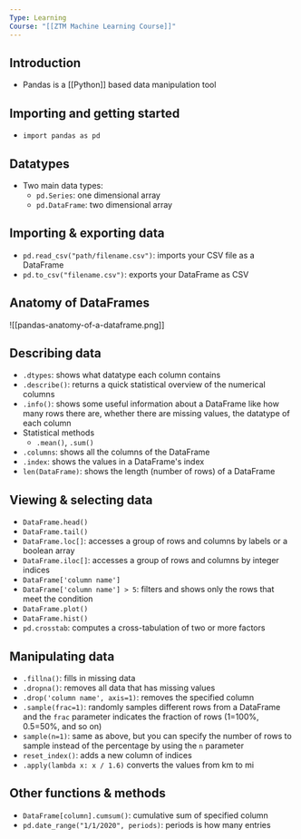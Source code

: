 ```yaml
---
Type: Learning
Course: "[[ZTM Machine Learning Course]]"
---
```

## Introduction 
- Pandas is a [[Python]] based data manipulation tool 
## Importing and getting started 
- `import pandas as pd`
## Datatypes 
- Two main data types:
	- `pd.Series`: one dimensional array 
	- `pd.DataFrame`: two dimensional array
## Importing & exporting data 
- `pd.read_csv("path/filename.csv")`: imports your CSV file as a DataFrame 
- `pd.to_csv("filename.csv")`: exports your DataFrame as CSV
## Anatomy of DataFrames 
![[pandas-anatomy-of-a-dataframe.png]]
## Describing data 
- `.dtypes`: shows what datatype each column contains 
- `.describe()`: returns a quick statistical overview of the numerical columns 
- `.info()`: shows some useful information about a DataFrame like how many rows there are, whether there are missing values, the datatype of each column 
- Statistical methods 
	- `.mean()`, `.sum()`
- `.columns`: shows all the columns of the DataFrame 
- `.index`: shows the values in a DataFrame's index 
- `len(DataFrame)`: shows the length (number of rows) of a DataFrame
## Viewing & selecting data 
- `DataFrame.head()`
- `DataFrame.tail()`
- `DataFrame.loc[]`: accesses a group of rows and columns by labels or a boolean array 
- `DataFrame.iloc[]`: accesses a group of rows and columns by integer indices 
- `DataFrame['column name']`
- `DataFrame['column name'] > 5`: filters and shows only the rows that meet the condition 
- `DataFrame.plot()`
- `DataFrame.hist()`
- `pd.crosstab`: computes a cross-tabulation of two or more factors 
## Manipulating data 
- `.fillna()`: fills in missing data 
- `.dropna()`: removes all data that has missing values 
- `.drop('column name', axis=1)`: removes the specified column 
- `.sample(frac=1)`: randomly samples different rows from a DataFrame and the `frac` parameter indicates the fraction of rows (1=100%, 0.5=50%, and so on)
- `sample(n=1)`: same as above, but you can specify the number of rows to sample instead of the percentage by using the `n` parameter 
- `reset_index()`: adds a new column of indices 
- `.apply(lambda x: x / 1.6)` converts the values from km to mi 
## Other functions & methods 
- `DataFrame[column].cumsum()`: cumulative sum of specified column
- `pd.date_range("1/1/2020", periods)`: periods is how many entries 